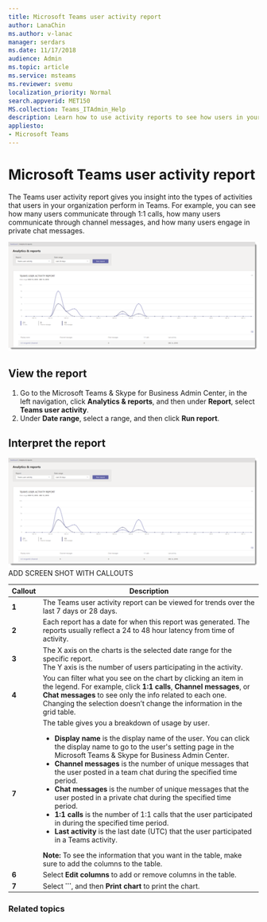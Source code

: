 ```yaml
---
title: Microsoft Teams user activity report
author: LanaChin
ms.author: v-lanac
manager: serdars
ms.date: 11/17/2018
audience: Admin
ms.topic: article
ms.service: msteams
ms.reviewer: svemu
localization_priority: Normal
search.appverid: MET150
MS.collection: Teams_ITAdmin_Help
description: Learn how to use activity reports to see how users in your organization are using Microsoft Teams.
appliesto: 
- Microsoft Teams
---
```


# Microsoft Teams user activity report

The Teams user activity report gives you insight into the types of activities that users in your organization perform in Teams. For example, you can see how many users communicate through 1:1 calls, how many users communicate through channel messages, and how many users engage in private chat messages.

![Screen shot of the Teams user activity report in the Microsoft Teams & Skype for Business Admin Center](../media/user-activity-report.png "Screen shot of the Teams user activity report in the Microsoft Teams & Skype for Business Admin Center")

## View the report

1. Go to the Microsoft Teams & Skype for Business Admin Center, in the left navigation, click **Analytics & reports**, and then under **Report**, select **Teams user activity**. 
2. Under **Date range**, select a range, and then click **Run report**. 

## Interpret the report

![Screenshot of the Teams user activity report in the Microsoft Teams & Skype for Business Admin Center with numbered callouts](../media/user-activity-report.png "Screenshot of the Teams user activity report in the Microsoft Teams & Skype for Business Admin Center with numbered callouts")<br> ADD SCREEN SHOT WITH CALLOUTS

|Callout |Description  |
|--------|-------------|
|**1**   |The Teams user activity report can be viewed for trends over the last 7 days or 28 days. |
|**2**   |Each report has a date for when this report was generated. The reports usually reflect a 24 to 48 hour latency from time of activity. |
|**3**   |The X axis on the charts is the selected date range for the specific report. <br>The Y axis is the number of users participating in the activity.</ul></li> |
|**4**   |You can filter what you see on the chart by clicking an item in the legend. For example, click **1:1 calls**, **Channel messages**, or **Chat messages** to see only the info related to each one. Changing the selection doesn’t change the information in the grid table. |
|**7**   |The table gives you a breakdown of usage by user.   <ul><li>**Display name** is the display name of the user. You can click the display name to go to the user's setting page in the Microsoft Teams & Skype for Business Admin Center.</li><li>**Channel messages** is the number of unique messages that the user posted in a team chat during the specified time period.</li> <li>**Chat messages** is the number of unique messages that the user posted in a private chat during the specified time period.</li> <li>**1:1 calls** is the number of 1:1 calls that the user participated in during the specified time period.</li> <li>**Last activity** is the last date (UTC) that the user participated in a Teams activity.</li> </ul>**Note:** To see the information that you want in the table, make sure to add the columns to the table.
|**6**   |Select **Edit columns** to add or remove columns in the table. |
|**7**   |Select **˙˙˙**, and then **Print chart** to print the chart. |

### Related topics